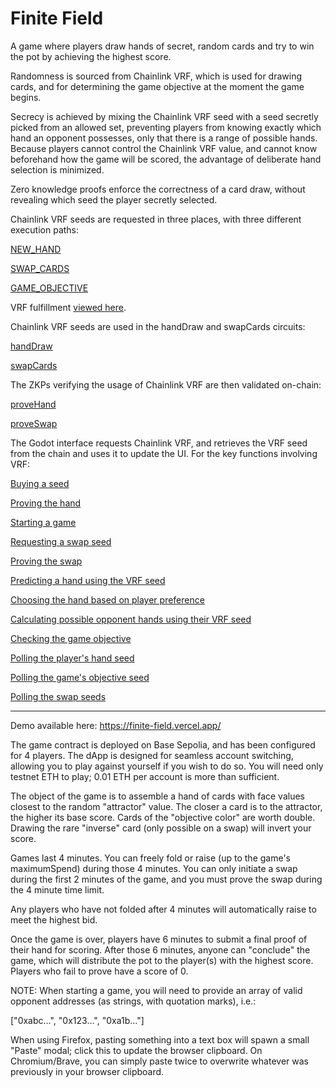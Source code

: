# Finite Field

A game where players draw hands of secret, random cards and try to win the pot by achieving the highest score.  

Randomness is sourced from Chainlink VRF, which is used for drawing cards, and for determining the game objective at the moment the game begins.  

Secrecy is achieved by mixing the Chainlink VRF seed with a seed secretly picked from an allowed set, preventing players from knowing exactly which hand an opponent possesses, only that there is a range of possible hands.  Because players cannot control the Chainlink VRF value, and cannot know beforehand how the game will be scored, the advantage of deliberate hand selection is minimized.  

Zero knowledge proofs enforce the correctness of a card draw, without revealing which seed the player secretly selected.

Chainlink VRF seeds are requested in three places, with three different execution paths:

[NEW_HAND](https://github.com/Cactoidal/FiniteField/blob/ced934101ebb9183e2fdf875c6074fee91945753/contracts/CardGame.sol#L88)

[SWAP_CARDS](https://github.com/Cactoidal/FiniteField/blob/ced934101ebb9183e2fdf875c6074fee91945753/contracts/CardGame.sol#L328)

[GAME_OBJECTIVE](https://github.com/Cactoidal/FiniteField/blob/ced934101ebb9183e2fdf875c6074fee91945753/contracts/CardGame.sol#L231)

VRF fulfillment [viewed here](https://github.com/Cactoidal/FiniteField/blob/ced934101ebb9183e2fdf875c6074fee91945753/contracts/CardGame.sol#L151).


Chainlink VRF seeds are used in the handDraw and swapCards circuits:

[handDraw](https://github.com/Cactoidal/FiniteField/blob/005744db086d22cf108b87446abc52736fb56fd1/circuits/handDraw.circom#L33)

[swapCards](https://github.com/Cactoidal/FiniteField/blob/005744db086d22cf108b87446abc52736fb56fd1/circuits/swapCards.circom#L51)


The ZKPs verifying the usage of Chainlink VRF are then validated on-chain:

[proveHand](https://github.com/Cactoidal/FiniteField/blob/ced934101ebb9183e2fdf875c6074fee91945753/contracts/CardGame.sol#L219)

[proveSwap](https://github.com/Cactoidal/FiniteField/blob/ced934101ebb9183e2fdf875c6074fee91945753/contracts/CardGame.sol#L394)


The Godot interface requests Chainlink VRF, and retrieves the VRF seed from the chain and uses it to update the UI.  For the key functions involving VRF:

[Buying a seed](https://github.com/Cactoidal/FiniteField/blob/a66d41381fc6dea2d6d16c68a22d05ccecd37cf9/FiniteField/scripts/Main.gd#L1021C6-L1021C14)

[Proving the hand](https://github.com/Cactoidal/FiniteField/blob/a66d41381fc6dea2d6d16c68a22d05ccecd37cf9/FiniteField/scripts/Main.gd#L1041)

[Starting a game](https://github.com/Cactoidal/FiniteField/blob/a66d41381fc6dea2d6d16c68a22d05ccecd37cf9/FiniteField/scripts/Main.gd#L1090)

[Requesting a swap seed](https://github.com/Cactoidal/FiniteField/blob/a66d41381fc6dea2d6d16c68a22d05ccecd37cf9/FiniteField/scripts/Main.gd#L1139)

[Proving the swap](https://github.com/Cactoidal/FiniteField/blob/a66d41381fc6dea2d6d16c68a22d05ccecd37cf9/FiniteField/scripts/Main.gd#L1166)

[Predicting a hand using the VRF seed](https://github.com/Cactoidal/FiniteField/blob/a66d41381fc6dea2d6d16c68a22d05ccecd37cf9/FiniteField/scripts/Main.gd#L1393)

[Choosing the hand based on player preference](https://github.com/Cactoidal/FiniteField/blob/a66d41381fc6dea2d6d16c68a22d05ccecd37cf9/FiniteField/scripts/Main.gd#L352)

[Calculating possible opponent hands using their VRF seed](https://github.com/Cactoidal/FiniteField/blob/a66d41381fc6dea2d6d16c68a22d05ccecd37cf9/FiniteField/scripts/Main.gd#L1356)

[Checking the game objective](https://github.com/Cactoidal/FiniteField/blob/a66d41381fc6dea2d6d16c68a22d05ccecd37cf9/FiniteField/scripts/Main.gd#L1472)

[Polling the player's hand seed](https://github.com/Cactoidal/FiniteField/blob/a66d41381fc6dea2d6d16c68a22d05ccecd37cf9/FiniteField/scripts/Main.gd#L246)

[Polling the game's objective seed](https://github.com/Cactoidal/FiniteField/blob/a66d41381fc6dea2d6d16c68a22d05ccecd37cf9/FiniteField/scripts/Main.gd#L528)

[Polling the swap seeds](https://github.com/Cactoidal/FiniteField/blob/a66d41381fc6dea2d6d16c68a22d05ccecd37cf9/FiniteField/scripts/Main.gd#L600)

____

Demo available here:
https://finite-field.vercel.app/

The game contract is deployed on Base Sepolia, and has been configured for 4 players.  The dApp is designed for seamless account switching, allowing you to play against yourself if you wish to do so.  You will need only testnet ETH to play; 0.01 ETH per account is more than sufficient.  

The object of the game is to assemble a hand of cards with face values closest to the random "attractor" value.  The closer a card is to the attractor, the higher its base score.  Cards of the "objective color" are worth double.  Drawing the rare "inverse" card (only possible on a swap) will invert your score.

Games last 4 minutes.  You can freely fold or raise (up to the game's maximumSpend) during those 4 minutes.  You can only initiate a swap during the first 2 minutes of the game, and you must prove the swap during the 4 minute time limit.  

Any players who have not folded after 4 minutes will automatically raise to meet the highest bid.  

Once the game is over, players have 6 minutes to submit a final proof of their hand for scoring.  After those 6 minutes, anyone can "conclude" the game, which will distribute the pot to the player(s) with the highest score.  Players who fail to prove have a score of 0.

NOTE:
When starting a game, you will need to provide an array of valid opponent addresses (as strings, with quotation marks), i.e.:

["0xabc...", "0x123...", "0xa1b..."]

When using Firefox, pasting something into a text box will spawn a small "Paste" modal; click this to update the browser clipboard.
On Chromium/Brave, you can simply paste twice to overwrite whatever was previously in your browser clipboard.
